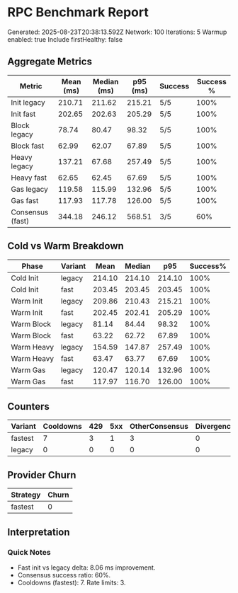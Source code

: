 # RPC Benchmark Report

Generated: 2025-08-23T20:38:13.592Z
Network: 100
Iterations: 5
Warmup enabled: true
Include firstHealthy: false



## Aggregate Metrics


| Metric | Mean (ms) | Median (ms) | p95 (ms) | Success | Success % |
| ------ | --------- | ----------- | -------- | ------- | --------- |
| Init legacy | 210.71 | 211.62 | 215.21 | 5/5 | 100% |
| Init fast | 202.65 | 202.63 | 205.29 | 5/5 | 100% |
| Block legacy | 78.74 | 80.47 | 98.32 | 5/5 | 100% |
| Block fast | 62.99 | 62.07 | 67.89 | 5/5 | 100% |
| Heavy legacy | 137.21 | 67.68 | 257.49 | 5/5 | 100% |
| Heavy fast | 62.65 | 62.45 | 67.69 | 5/5 | 100% |
| Gas legacy | 119.58 | 115.99 | 132.96 | 5/5 | 100% |
| Gas fast | 117.93 | 117.78 | 126.00 | 5/5 | 100% |
| Consensus (fast) | 344.18 | 246.12 | 568.51 | 3/5 | 60% |


## Cold vs Warm Breakdown


| Phase | Variant | Mean | Median | p95 | Success% |
| ----- | ------- | ---- | ------ | --- | -------- |
| Cold Init | legacy | 214.10 | 214.10 | 214.10 | 100% |
| Cold Init | fast | 203.45 | 203.45 | 203.45 | 100% |
| Warm Init | legacy | 209.86 | 210.43 | 215.21 | 100% |
| Warm Init | fast | 202.45 | 202.41 | 205.29 | 100% |
| Warm Block | legacy | 81.14 | 84.44 | 98.32 | 100% |
| Warm Block | fast | 63.22 | 62.72 | 67.89 | 100% |
| Warm Heavy | legacy | 154.59 | 147.87 | 257.49 | 100% |
| Warm Heavy | fast | 63.47 | 63.77 | 67.69 | 100% |
| Warm Gas | legacy | 120.47 | 120.14 | 132.96 | 100% |
| Warm Gas | fast | 117.97 | 116.70 | 126.00 | 100% |


## Counters


| Variant | Cooldowns | 429 | 5xx | OtherConsensus | DivergenceLegacy |
| ------- | --------- | --- | --- | -------------- | ---------------- |
| fastest | 7 | 3 | 1 | 3 | 0 |
| legacy | 0 | 0 | 0 | 0 | 0 |


## Provider Churn


| Strategy | Churn |
| -------- | ----- |
| fastest | 0 |


## Interpretation


### Quick Notes
- Fast init vs legacy delta: 8.06 ms improvement.
- Consensus success ratio: 60%.
- Cooldowns (fastest): 7. Rate limits: 3.


